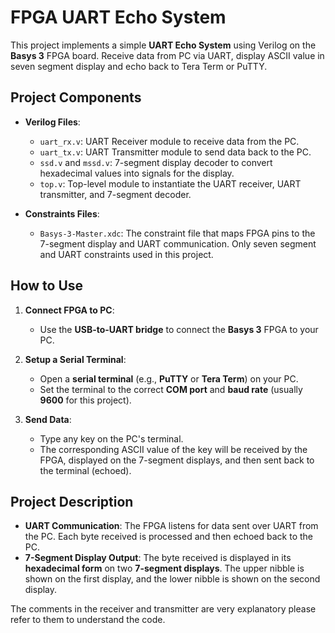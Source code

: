 # **FPGA UART Echo System**

This project implements a simple **UART Echo System** using Verilog on the **Basys 3** FPGA board. Receive data from PC via UART, display ASCII value in seven segment display and echo back to Tera Term or PuTTY.

## **Project Components**
- **Verilog Files**:
  - `uart_rx.v`: UART Receiver module to receive data from the PC.
  - `uart_tx.v`: UART Transmitter module to send data back to the PC.
  - `ssd.v` and `mssd.v`: 7-segment display decoder to convert hexadecimal values into signals for the display.
  - `top.v`: Top-level module to instantiate the UART receiver, UART transmitter, and 7-segment decoder.

- **Constraints Files**:
  - `Basys-3-Master.xdc`: The constraint file that maps FPGA pins to the 7-segment display and UART communication. Only seven segment and UART constraints used in this project. 

## **How to Use**
1. **Connect FPGA to PC**: 
   - Use the **USB-to-UART bridge** to connect the **Basys 3** FPGA to your PC.

2. **Setup a Serial Terminal**:
   - Open a **serial terminal** (e.g., **PuTTY** or **Tera Term**) on your PC.
   - Set the terminal to the correct **COM port** and **baud rate** (usually **9600** for this project).

3. **Send Data**:
   - Type any key on the PC's terminal.
   - The corresponding ASCII value of the key will be received by the FPGA, displayed on the 7-segment displays, and then sent back to the terminal (echoed).

## **Project Description**
- **UART Communication**: The FPGA listens for data sent over UART from the PC. Each byte received is processed and then echoed back to the PC.
- **7-Segment Display Output**: The byte received is displayed in its **hexadecimal form** on two **7-segment displays**. The upper nibble is shown on the first display, and the lower nibble is shown on the second display.

The comments in the receiver and transmitter are very explanatory please refer to them to understand the code. 
